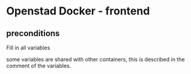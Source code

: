 # Openstad Docker - frontend

## preconditions

Fill in all variables

some variables are shared with other containers, this is described in the comment of the variables.